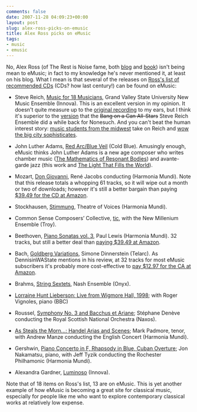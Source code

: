```yaml
---
comments: false
date: 2007-11-28 04:09:23+00:00
layout: post
slug: alex-ross-picks-on-emusic
title: Alex Ross picks on eMusic
tags:
- music
- emusic
---
```


No, Alex Ross (of The Rest is Noise fame, both [blog](http://www.therestisnoise.com/) and [book](http://www.amazon.com/Rest-Noise-Listening-Twentieth-Century/dp/0374249393/?tag=frankhecker-20)) isn't being mean to eMusic; in fact to my knowledge he's never mentioned it, at least on his blog. What I mean is that several of the releases on [Ross's list of recommended CDs](http://www.therestisnoise.com/cd_picks/index.html) (CDs? how last century!) can be found on eMusic:



	
  * Steve Reich, [Music for 18 Musicians](http://www.emusic.com/album/Grand-Valley-State-University-New-Music-Ensemble-Steve-Reich-Music-for-18-Musicians-MP3-Download/11107102.html), Grand Valley State University New Music Ensemble (Innova). This is an excellent version in my opinion. It doesn't quite measure up to the [original recording](http://www.amazon.com/Steve-Reich-Music-18-Musicians/dp/B000026258/?tag=frankhecker-20) to my ears, but I think it's superior to the [version](http://www.amazon.com/Music-18-Musicians-Jeanne-LeBlanc/dp/B000006E4C/?tag=frankhecker-20) that the <strike>Bang on a Can All-Stars</strike> Steve Reich Ensemble did a while back for Nonesuch. And you can't beat the human interest story: [music students from the midwest](http://www.newmusicensemble.org/) take on Reich and [wow the big city sophisticates](http://www.nytimes.com/2007/06/05/arts/music/05bang.html).

	
  * John Luther Adams, [Red Arc/Blue Veil](http://www.emusic.com/album/John-Luther-Adams-Red-Arc-Blue-Veil-MP3-Download/11105787.html) (Cold Blue). Amusingly enough, eMusic thinks John Luther Adams is a new age composer who writes chamber music ([The Mathematics of Resonant Bodies](http://www.emusic.com/album/John-Luther-Adams-Steven-Schick-The-Mathematics-Of-Resonant-Bodies-MP3-Download/10912530.html)) and avante-garde jazz (this work and [The Light That Fills the World](http://www.emusic.com/album/John-Luther-Adams-The-Light-That-Fills-the-World-MP3-Download/10997885.html)).

	
  * Mozart, [Don Giovanni](http://www.emusic.com/album/Ren%C3%A9-Jacobs-Mozart-Don-Giovanni-MP3-Download/11097430.html), René Jacobs conducting (Harmonia Mundi). Note that this release totals a whopping 61 tracks, so it will wipe out a month or two of downloads; however it's still a better bargain than paying [$39.49 for the CD at Amazon](http://www.amazon.com/Mozart-Giovanni-Pendatchanska-Pasichnyk-Guerzoni/dp/B000SKJR10/?tag=frankhecker-20).

	
  * Stockhausen, [Stimmung](http://www.emusic.com/album/Paul-Hillier-Theatre-of-Voices-Stockhausen-Stimmung-MP3-Download/11077559.html), Theatre of Voices (Harmonia Mundi).

	
  * Common Sense Composers’ Collective, [tic](http://www.emusic.com/album/New-Millennium-Ensemble-TIC-MP3-Download/11011643.html), with the New Millenium Ensemble (Troy).

	
  * Beethoven, [Piano Sonatas vol. 3](http://www.emusic.com/album/Paul-Lewis-Beethoven-Piano-Sonatas-vol-3-MP3-Download/11095732.html), Paul Lewis (Harmonia Mundi). 32 tracks, but still a better deal than [paying $39.49 at Amazon](//www.amazon.com/Beethoven-Piano-Sonatas-vol-3/dp/B000T2OMWQ/?tag=frankhecker-20).

	
  * Bach, [Goldberg Variations](http://www.emusic.com/album/Simone-Dinnerstein-J-S-Bach-Goldberg-Variations-MP3-Download/11117599.html), Simone Dinnerstein (Telarc). As DennisinWAState mentions in his review, at 32 tracks for most eMusic subscribers it's probably more cost-effective to [pay $12.97 for the CA at Amazon](http://www.amazon.com/Bach-Goldberg-Variations-J-S/dp/B000SQJ2X2/?tag=frankhecker-20).

	
  * Brahms, [String Sextets](http://www.emusic.com/album/The-Nash-Ensemble-Brahms-The-String-Sextets-MP3-Download/11045844.html), Nash Ensemble (Onyx).

	
  * [Lorraine Hunt Lieberson: Live from Wigmore Hall, 1998](http://www.emusic.com/album/Lorraine-Hunt-Lieberson-Various-Lorraine-Hunt-Lieberson-Roger-Vignole-MP3-Download/11025440.html); with Roger Vignoles, piano (BBC)

	
  * Roussel, [Symphony No. 3 and Bacchus et Ariane](http://www.emusic.com/album/Stephane-Deneve-Albert-Roussel-Bacchus-and-Aradne-complete-Sui-MP3-Download/11035717.html); Stéphane Denève conducting the Royal Scottish National Orchestra (Naxos).

	
  * [As Steals the Morn...: Handel Arias and Scenes](http://www.emusic.com/album/Mark-Padmore-Vitaliano-Handel-As-Steals-The-Morn-Arias-Scenes-for-Te-MP3-Download/11028456.html); Mark Padmore, tenor, with Andrew Manze conducting the English Concert (Harmonia Mundi).

	
  * Gershwin, [Piano Concerto in F, Rhapsody in Blue, Cuban Overture](http://www.emusic.com/album/Jon-Nakamatsu-Gershwin-Piano-Concerto-in-F-Rhapsody-in-Blue-C-MP3-Download/11028463.html); Jon Nakamatsu, piano, with Jeff Tyzik conducting the Rochester Philhamonic (Harmonia Mundi).

	
  * Alexandra Gardner, [Luminoso](http://www.emusic.com/album/Alexandra-Gardner-Luminoso-MP3-Download/10961862.html) (Innova).


Note that of 18 items on Ross's list, 13 are on eMusic. This is yet another example of how eMusic is becoming a great site for classical music, especially for people like me who want to explore contemporary classical works at relatively low expense.
